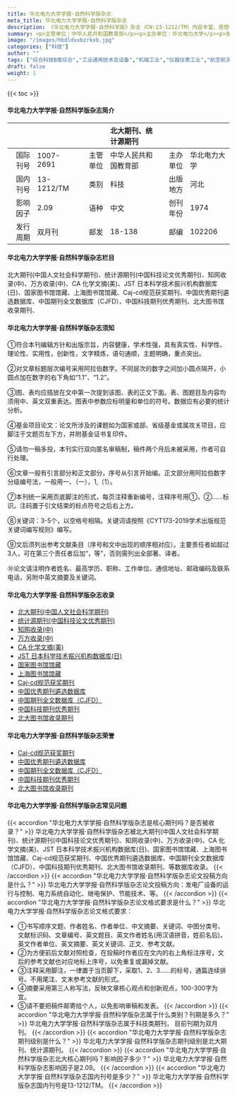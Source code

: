 ```yaml
---
title: 华北电力大学学报·自然科学版杂志
meta_title: 华北电力大学学报·自然科学版杂志
description: 《华北电力大学学报·自然科学版》杂志（CN:13-1212/TM）内容丰富、思想健康，1974年创刊，目前以双月刊形式发行，刊物对外积极扩大宣传，致力于提高杂志质量与影响。该杂志以“推动自然科学研究，服务国家和地方经济社会发展”为宗旨，致力于为读者提供最新、最全面的自然科学研究成果和发展趋势。 该杂志关注自然科学的各个方面，包括数学、物理学、化学、生命科学、地理科学、工程技术等，旨在为自然科学研究工作者提供一个交流思想、分享经验的平台，帮助他们提升科研水平和提高技术创新能力。它不仅关注国内的科学研究进展，也关注国际上的最新动态和趋势，力求全面、深入地展现自然科学的学术价值和实践意义。 《华北电力大学学报·自然科学版》杂志以其严谨的学术态度和深入的研究，赢得了国内外自然科学与技术界的广泛赞誉和高度认可。它不仅为读者提供了最新的研究成果和学术动态，也为研究人员提供了一个展示自己研究成果、交流学术思想的平台。该杂志的编辑团队由一批经验丰富、专业素质高的编辑和记者组成，他们以敏锐的洞察力和独到的见解，为读者提供第一手的新闻资讯和深度的分析评论。同时，杂志还邀请了许多知名学者、专家和实践者撰写专栏文章，为读者提供更多的思考和启示。
summary: <p>主管单位：中华人民共和国教育部</p><p>主办单位：华北电力大学</p><p>发行级别：北大期刊、统计源期刊</p><p>发行周期：双月刊</p>
image: "/images/hbdldxxbzrkxb.jpg"
categories: ["科技"]
author: ""
tags: ["综合科技B类综合","工业通用技术及设备","机械工业","仪器仪表工业","航空航天科学与工程","武器工业与军事技术","铁路运输","公路与水路运输","汽车工业","船舶工业","水利水电工程","建筑科学与工程","动力工程","核科学技术","新能源","电力工业",]
draft: false
weight: 1
---
```


{{< toc >}}

#### 华北电力大学学报·自然科学版杂志简介
|               |                               |               | 北大期刊、统计源期刊        |               |                           |
| ------------: | :---------------------------- | ------------: | :---------------------------- | ------------: | :------------------------ |
| 国际刊号      | 1007-2691   | 主管单位      | 中华人民共和国教育部     | 主办单位      | 华北电力大学     |
| 国内刊号      | 13-1212/TM        | 类别          | 科技       | 出版地方      | 河北           |
| 影响因子      | 2.09        | 语种          | 中文             | 创刊年份      | 1974    |
| 发行周期      | 双月刊    | 邮发          | 18-138              | 邮编          | 102206      |

#### 华北电力大学学报·自然科学版杂志栏目
<span>北大期刊(中国人文社会科学期刊)</span>、<span>统计源期刊(中国科技论文优秀期刊)</span>、<span>知网收录(中)</span>、<span>万方收录(中)</span>、<span>CA 化学文摘(美)</span>、<span>JST 日本科学技术振兴机构数据库(日)</span>、<span>国家图书馆馆藏</span>、<span>上海图书馆馆藏</span>、<span>Caj-cd规范获奖期刊</span>、<span>中国优秀期刊遴选数据库</span>、<span>中国期刊全文数据库（CJFD）</span>、<span>中国科技期刊优秀期刊</span>、<span>北大图书馆收录期刊</span>、

#### 华北电力大学学报·自然科学版杂志须知
<p><p>
	①符合本刊编辑方针和出版宗旨，内容健康，学术性强，具有真实性、科学性、理论性、实用性，创新性，文字精炼，语句通顺，主题明确，重点突出。
</p><p>
	②对文章标题层次编号采用阿拉伯数字。不同层次的数字之间加小圆点隔开，小圆点加在数字的右下角如“1.1”、“1.2”。
</p><p>
	③图、表均应插放在文中第一次提到该图、表的正文下面。表、图题目及内容均须用中、英文双重表达。图表中参数应标明量和单位的符号。数据应有必要的统计分析。
</p><p>
	④基金项目论文：论文所涉及的课题如为国家或部、省级基金或属攻关项目，应脚注于文题页左下方，并附基金证书复印件。
</p><p>
	⑤请勿一稿多投，本刊实行双向匿名审稿制，稿件两个月后未被采用，作者可自行处理。
</p><p>
	⑥文章一般有引言部分和正文部分，序号从引言开始编。正文部分用阿拉伯数字分级编号法，一般用一、（一），1,（1）。
</p><p>
	⑦本刊统一采用页底脚注的形式，每页注释重新编号，注释序号用①，②……标识。注码置于引文结束的标点符号之后右上方。
</p><p>
	⑧关键词：3-5个，以空格号相隔。关键词请按照《CYT173-2019学术出版规范关键词编写规则》编写。
</p><p>
	⑨文后须列出参考文献条目（序号和文中出现的顺序相对应）。主要责任者如超过3人，可在第三个责任者后加“，等”，否则需列出全部著、译者。
</p><p>
	⑩论文请注明作者姓名、最高学历、职称、工作单位、通信地址、邮政编码及联系电话，另附中英文摘要及关键词。
</p></p>


#### 华北电力大学学报·自然科学版杂志收录
<ul>
    <li class="inline-block">
        <a class="bg-theme-light hover:bg-primary dark:bg-darkmode-theme-light dark:hover:bg-darkmode-primary dark:hover:text-dark m-1 block rounded px-3 py-1 hover:text-white" href="#华北电力大学学报·自然科学版杂志收录">
        北大期刊(中国人文社会科学期刊)
        </a>
    </li>
    <li class="inline-block">
        <a class="bg-theme-light hover:bg-primary dark:bg-darkmode-theme-light dark:hover:bg-darkmode-primary dark:hover:text-dark m-1 block rounded px-3 py-1 hover:text-white" href="#华北电力大学学报·自然科学版杂志收录">
        统计源期刊(中国科技论文优秀期刊)
        </a>
    </li>
    <li class="inline-block">
        <a class="bg-theme-light hover:bg-primary dark:bg-darkmode-theme-light dark:hover:bg-darkmode-primary dark:hover:text-dark m-1 block rounded px-3 py-1 hover:text-white" href="#华北电力大学学报·自然科学版杂志收录">
        知网收录(中)
        </a>
    </li>
    <li class="inline-block">
        <a class="bg-theme-light hover:bg-primary dark:bg-darkmode-theme-light dark:hover:bg-darkmode-primary dark:hover:text-dark m-1 block rounded px-3 py-1 hover:text-white" href="#华北电力大学学报·自然科学版杂志收录">
        万方收录(中)
        </a>
    </li>
    <li class="inline-block">
        <a class="bg-theme-light hover:bg-primary dark:bg-darkmode-theme-light dark:hover:bg-darkmode-primary dark:hover:text-dark m-1 block rounded px-3 py-1 hover:text-white" href="#华北电力大学学报·自然科学版杂志收录">
        CA 化学文摘(美)
        </a>
    </li>
    <li class="inline-block">
        <a class="bg-theme-light hover:bg-primary dark:bg-darkmode-theme-light dark:hover:bg-darkmode-primary dark:hover:text-dark m-1 block rounded px-3 py-1 hover:text-white" href="#华北电力大学学报·自然科学版杂志收录">
        JST 日本科学技术振兴机构数据库(日)
        </a>
    </li>
    <li class="inline-block">
        <a class="bg-theme-light hover:bg-primary dark:bg-darkmode-theme-light dark:hover:bg-darkmode-primary dark:hover:text-dark m-1 block rounded px-3 py-1 hover:text-white" href="#华北电力大学学报·自然科学版杂志收录">
        国家图书馆馆藏
        </a>
    </li>
    <li class="inline-block">
        <a class="bg-theme-light hover:bg-primary dark:bg-darkmode-theme-light dark:hover:bg-darkmode-primary dark:hover:text-dark m-1 block rounded px-3 py-1 hover:text-white" href="#华北电力大学学报·自然科学版杂志收录">
        上海图书馆馆藏
        </a>
    </li>
    <li class="inline-block">
        <a class="bg-theme-light hover:bg-primary dark:bg-darkmode-theme-light dark:hover:bg-darkmode-primary dark:hover:text-dark m-1 block rounded px-3 py-1 hover:text-white" href="#华北电力大学学报·自然科学版杂志收录">
        Caj-cd规范获奖期刊
        </a>
    </li>
    <li class="inline-block">
        <a class="bg-theme-light hover:bg-primary dark:bg-darkmode-theme-light dark:hover:bg-darkmode-primary dark:hover:text-dark m-1 block rounded px-3 py-1 hover:text-white" href="#华北电力大学学报·自然科学版杂志收录">
        中国优秀期刊遴选数据库
        </a>
    </li>
    <li class="inline-block">
        <a class="bg-theme-light hover:bg-primary dark:bg-darkmode-theme-light dark:hover:bg-darkmode-primary dark:hover:text-dark m-1 block rounded px-3 py-1 hover:text-white" href="#华北电力大学学报·自然科学版杂志收录">
        中国期刊全文数据库（CJFD）
        </a>
    </li>
    <li class="inline-block">
        <a class="bg-theme-light hover:bg-primary dark:bg-darkmode-theme-light dark:hover:bg-darkmode-primary dark:hover:text-dark m-1 block rounded px-3 py-1 hover:text-white" href="#华北电力大学学报·自然科学版杂志收录">
        中国科技期刊优秀期刊
        </a>
    </li>
    <li class="inline-block">
        <a class="bg-theme-light hover:bg-primary dark:bg-darkmode-theme-light dark:hover:bg-darkmode-primary dark:hover:text-dark m-1 block rounded px-3 py-1 hover:text-white" href="#华北电力大学学报·自然科学版杂志收录">
        北大图书馆收录期刊
        </a>
    </li>
</ul>



#### 华北电力大学学报·自然科学版杂志荣誉
<ul>
    <li class="inline-block">
        <a class="bg-theme-light hover:bg-primary dark:bg-darkmode-theme-light dark:hover:bg-darkmode-primary dark:hover:text-dark m-1 block rounded px-3 py-1 hover:text-white" href="#华北电力大学学报·自然科学版杂志荣誉">
        Caj-cd规范获奖期刊
        </a>
    </li>
    <li class="inline-block">
        <a class="bg-theme-light hover:bg-primary dark:bg-darkmode-theme-light dark:hover:bg-darkmode-primary dark:hover:text-dark m-1 block rounded px-3 py-1 hover:text-white" href="#华北电力大学学报·自然科学版杂志荣誉">
        中国优秀期刊遴选数据库
        </a>
    </li>
    <li class="inline-block">
        <a class="bg-theme-light hover:bg-primary dark:bg-darkmode-theme-light dark:hover:bg-darkmode-primary dark:hover:text-dark m-1 block rounded px-3 py-1 hover:text-white" href="#华北电力大学学报·自然科学版杂志荣誉">
        中国期刊全文数据库（CJFD）
        </a>
    </li>
    <li class="inline-block">
        <a class="bg-theme-light hover:bg-primary dark:bg-darkmode-theme-light dark:hover:bg-darkmode-primary dark:hover:text-dark m-1 block rounded px-3 py-1 hover:text-white" href="#华北电力大学学报·自然科学版杂志荣誉">
        中国科技期刊优秀期刊
        </a>
    </li>
    <li class="inline-block">
        <a class="bg-theme-light hover:bg-primary dark:bg-darkmode-theme-light dark:hover:bg-darkmode-primary dark:hover:text-dark m-1 block rounded px-3 py-1 hover:text-white" href="#华北电力大学学报·自然科学版杂志荣誉">
        北大图书馆收录期刊
        </a>
    </li>
</ul>












#### 华北电力大学学报·自然科学版杂志常见问题
{{< accordion "华北电力大学学报·自然科学版杂志是核心期刊吗？是否被收录？" >}}
华北电力大学学报·自然科学版杂志被北大期刊(中国人文社会科学期刊)、统计源期刊(中国科技论文优秀期刊)、知网收录(中)、万方收录(中)、CA 化学文摘(美)、JST 日本科学技术振兴机构数据库(日)、国家图书馆馆藏、上海图书馆馆藏、Caj-cd规范获奖期刊、中国优秀期刊遴选数据库、中国期刊全文数据库（CJFD）、中国科技期刊优秀期刊、北大图书馆收录期刊、等数据库收录。
{{< /accordion >}}
{{< accordion "华北电力大学学报·自然科学版杂志论文投稿方向是什么？" >}}
华北电力大学学报·自然科学版杂志论文投稿方向：发电厂设备的运行与控制、电力系统自动化、继电保护、节能技术、等。
{{< /accordion >}}
{{< accordion "华北电力大学学报·自然科学版杂志论文格式要求是什么？" >}}
华北电力大学学报·自然科学版杂志论文格式要求：
- ①书写顺序文题、作者姓名、作者单位、中文摘要、关键词、中图分类号、文献标识码、文章编号、英文题目、英文作者姓名(用汉语拼音，姓前名后)，英文作者单位、英文摘要、英文关键词、正文、参考文献。
- ②为方便前后文献对照检查，在投稿时作者应在文内的右上角标注序号，文后的参考文献也对应地标上序号，以免重复或漏掉文献。
- ③注释采用脚注，一律置于当页脚下，采取1、2、3……的标号，通篇连续排号。不用尾注、文末参考文献的形式。
- ④摘要采用第三人称写法，反映文章核心观点和创新观点，100-300字为宜。
- ⑤请不要把稿件邮寄给个人，以免影响审稿和发表。
{{< /accordion >}}
{{< accordion "华北电力大学学报·自然科学版杂志属于什么类别？刊期是多久？" >}}
华北电力大学学报·自然科学版杂志属于科技类期刊， 目前刊期为双月刊。
{{< /accordion >}}
{{< accordion "华北电力大学学报·自然科学版杂志期刊级别是什么？" >}}
华北电力大学学报·自然科学版杂志期刊级别是北大期刊、统计源期刊。
{{< /accordion >}}
{{< accordion "华北电力大学学报·自然科学版杂志北大核心期刊吗？影响因子多少？" >}}
华北电力大学学报·自然科学版杂志影响因子是2.09。
{{< /accordion >}}
{{< accordion "华北电力大学学报·自然科学版杂志国内刊号是多少？" >}}
华北电力大学学报·自然科学版杂志国内刊号是13-1212/TM。
{{< /accordion >}}